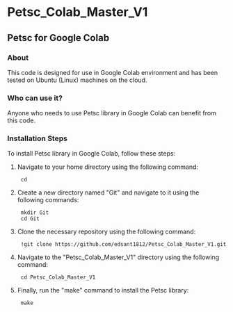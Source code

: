 # Petsc_Colab_Master_V1

## Petsc for Google Colab

### About
This code is designed for use in Google Colab environment and has been tested on Ubuntu (Linux) machines on the cloud.

### Who can use it?
Anyone who needs to use Petsc library in Google Colab can benefit from this code.

### Installation Steps
To install Petsc library in Google Colab, follow these steps:

1. Navigate to your home directory using the following command:

        cd

2. Create a new directory named "Git" and navigate to it using the following commands:

        mkdir Git
        cd Git

3. Clone the necessary repository using the following command:

        !git clone https://github.com/edsant1812/Petsc_Colab_Master_V1.git

4. Navigate to the "Petsc_Colab_Master_V1" directory using the following command:

        cd Petsc_Colab_Master_V1

5. Finally, run the "make" command to install the Petsc library:

        make